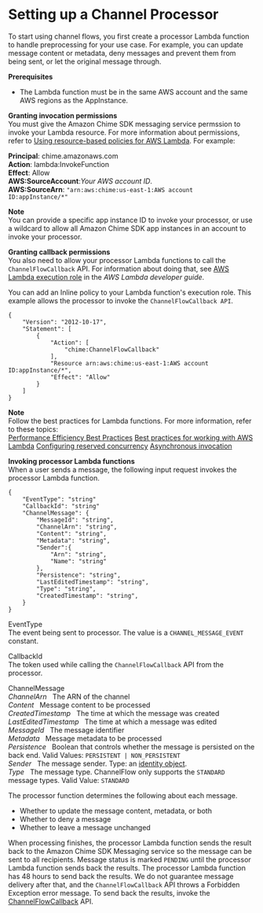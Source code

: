 # Setting up a Channel Processor<a name="processor-setup"></a>

To start using channel flows, you first create a processor Lambda function to handle preprocessing for your use case\. For example, you can update message content or metadata, deny messages and prevent them from being sent, or let the original message through\.

**Prerequisites**
+ The Lambda function must be in the same AWS account and the same AWS regions as the AppInstance\.

**Granting invocation permissions**  
You must give the Amazon Chime SDK messaging service permssion to invoke your Lambda resource\. For more information about permissions, refer to [Using resource\-based policies for AWS Lambda](https://docs.aws.amazon.com/lambda/latest/dg/access-control-resource-based.html)\. For example:

  
**Principal**: chime\.amazonaws\.com  
**Action**: lambda:InvokeFunction  
**Effect**: Allow  
**AWS:SourceAccount**:*Your AWS account ID*\.  
**AWS:SourceArn**: `"arn:aws:chime:us-east-1:AWS account ID:appInstance/*"`

**Note**  
You can provide a specific app instance ID to invoke your processor, or use a wildcard to allow all Amazon Chime SDK app instances in an account to invoke your processor\. 

**Granting callback permissions**  
You also need to allow your processor Lambda functions to call the `ChannelFlowCallback` API\. For information about doing that, see [AWS Lambda execution role](https://docs.aws.amazon.com/lambda/latest/dg/lambda-intro-execution-role.html) in the *AWS Lambda developer guide*\. 

You can add an Inline policy to your Lambda function's execution role\. This example allows the processor to invoke the `ChannelFlowCallback API`\.

```
{
    "Version": "2012-10-17",
    "Statement": [
        {
            "Action": [
                "chime:ChannelFlowCallback"
            ],
            "Resource arn:aws:chime:us-east-1:AWS account ID:appInstance/*",
            "Effect": "Allow"
        }
    ]
}
```

**Note**  
Follow the best practices for Lambda functions\. For more information, refer to these topics:   
[ Performance Efficiency Best Practices](https://docs.aws.amazon.com/whitepapers/latest/serverless-architectures-lambda/performance-efficiency-best-practices.html) 
[Best practices for working with AWS Lambda](https://docs.aws.amazon.com/lambda/latest/dg/best-practices.html)
[Configuring reserved concurrency](https://docs.aws.amazon.com/lambda/latest/dg/configuration-concurrency.html#configuration-concurrency-reserved)
[Asynchronous invocation](https://docs.aws.amazon.com/lambda/latest/dg/invocation-async.html)

**Invoking processor Lambda functions**  
When a user sends a message, the following input request invokes the processor Lambda function\.

```
{
    "EventType": "string"
    "CallbackId": "string"
    "ChannelMessage": {
        "MessageId": "string",
        "ChannelArn": "string",
        "Content": "string",
        "Metadata": "string",
        "Sender":{
            "Arn": "string", 
            "Name": "string"
        },
        "Persistence": "string",
        "LastEditedTimestamp": "string", 
        "Type": "string",
        "CreatedTimestamp": "string", 
    }
}
```

EventType  
The event being sent to processor\. The value is a `CHANNEL_MESSAGE_EVENT` constant\.

CallbackId  
The token used while calling the `ChannelFlowCallback` API from the processor\.

ChannelMessage  
*ChannelArn*   The ARN of the channel  
*Content*   Message content to be processed  
*CreatedTimestamp*   The time at which the message was created  
*LastEditedTimestamp*   The time at which a message was edited  
*MessageId*   The message identifier  
*Metadata*   Message metadata to be processed  
*Persistence*   Boolean that controls whether the message is persisted on the back end\. Valid Values: `PERSISTENT | NON_PERSISTENT`  
*Sender*   The message sender\. Type: an [identity object](https://docs.aws.amazon.com/chime/latest/APIReference/API_messaging-chime_Identity.html)\.  
*Type*   The message type\. ChannelFlow only supports the `STANDARD` message types\. Valid Value: `STANDARD`

The processor function determines the following about each message\.
+ Whether to update the message content, metadata, or both
+ Whether to deny a message 
+ Whether to leave a message unchanged

When processing finishes, the processor Lambda function sends the result back to the Amazon Chime SDK Messaging service so the message can be sent to all recipients\. Message status is marked `PENDING` until the processor Lambda function sends back the results\. The processor Lambda function has 48 hours to send back the results\. We do not guarantee message delivery after that, and the `ChannelFlowCallback` API throws a Forbidden Exception error message\. To send back the results, invoke the [ChannelFlowCallback](https://docs.aws.amazon.com/chime/latest/APIReference/API_ChannelFlowCallback.html) API\.